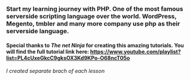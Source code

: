 ### Start my learning journey with PHP. One of the most famous serverside scripting language over the world. WordPress, Megento, tmbler and many more company use php as their serverside language.

#### Special thanks to _The net Ninja_ for creating this amazing tutorials. You will find the full tutorial link here: https://www.youtube.com/playlist?list=PL4cUxeGkcC9gksOX3Kd9KPo-O68ncT05o

_I created separate brach of each lesson_
